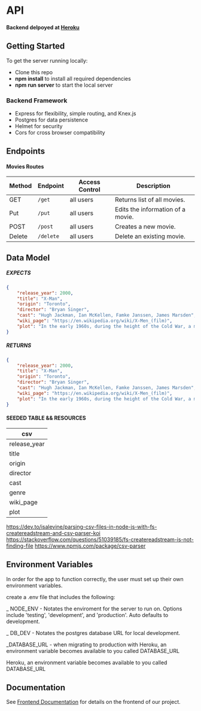 # API

#### Backend delpoyed at [Heroku](https://tranquil-meadow-07587.herokuapp.com/) <br>

## Getting Started

To get the server running locally:

- Clone this repo
- **npm install** to install all required dependencies
- **npm run server** to start the local server

### Backend Framework

- Express for flexibility, simple routing, and Knex.js
- Postgres for data persistence
- Helmet for security
- Cors for cross browser compatibility

## Endpoints

#### Movies Routes

| Method | Endpoint  | Access Control | Description                       |
| ------ | --------- | -------------- | --------------------------------- |
| GET    | `/get`    | all users      | Returns list of all movies.       |
| Put    | `/put`    | all users      | Edits the information of a movie. |
| POST   | `/post`   | all users      | Creates a new movie.              |
| Delete | `/delete` | all users      | Delete an existing movie.         |

## Data Model

##### EXPECTS

```JSON
{
    "release_year": 2000,
    "title": "X-Man",
    "origin": "Toronto",
    "director": "Bryan Singer",
    "cast": "Hugh Jackman, Ian McKellen, Famke Janssen, James Marsden",
    "wiki_page": "https://en.wikipedia.org/wiki/X-Men_(film)",
    "plot": "In the early 1960s, during the height of the Cold War, a mutant named Charles Xavier (James McAvoy) meets a fellow mutant named Erik Lehnsherr (Michael Fassbender). Despite their vastly different backgrounds"
}
```

##### RETURNS

```JSON
{
    "release_year": 2000,
    "title": "X-Man",
    "origin": "Toronto",
    "director": "Bryan Singer",
    "cast": "Hugh Jackman, Ian McKellen, Famke Janssen, James Marsden",
    "wiki_page": "https://en.wikipedia.org/wiki/X-Men_(film)",
    "plot": "In the early 1960s, during the height of the Cold War, a mutant named Charles Xavier (James McAvoy) meets a fellow mutant named Erik Lehnsherr (Michael Fassbender). Despite their vastly different backgrounds"
}
```

#### SEEDED TABLE && RESOURCES

| csv          |
| ------------ |
| release_year |
| title        |
| origin       |
| director     |
| cast         |
| genre        |
| wiki_page    |
| plot         |

https://dev.to/isalevine/parsing-csv-files-in-node-js-with-fs-createreadstream-and-csv-parser-koi
https://stackoverflow.com/questions/51039185/fs-createreadstream-is-not-finding-file
https://www.npmjs.com/package/csv-parser

## Environment Variables

In order for the app to function correctly, the user must set up their own environment variables.

create a .env file that includes the following:

\_ NODE_ENV - Notates the enviroment for the server to run on. Options include 'testing', 'development', and 'production'. Auto defaults to development.

\_ DB_DEV - Notates the postgres database URL for local development.

\_DATABASE_URL - when migrating to production with Heroku, an environment variable becomes available to you called DATABASE_URL

Heroku, an environment variable becomes available to you called DATABASE_URL

## Documentation

See [Frontend Documentation](https://github.com/noahfranco/Balto-Movies-FE) for details on the frontend of our project.
